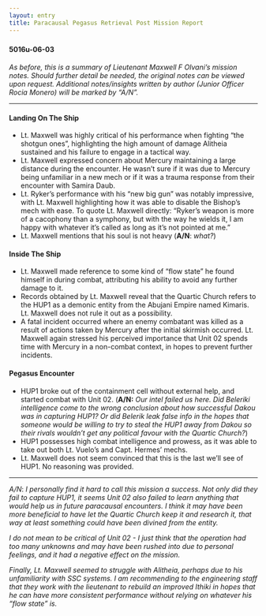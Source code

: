 ```yaml
---
layout: entry
title: Paracausal Pegasus Retrieval Post Mission Report
---
```


<div class="header-row">
    <h3></h3>
    <h4>5016<span class="small-text">u</span>-06-03</h4>
</div>

_As before, this is a summary of Lieutenant Maxwell F Olvani’s mission notes. Should further detail be needed, the original notes can be viewed upon request. Additional notes/insights written by author (Junior Officer Rocia Monero) will be marked by “A/N”._

<hr>

#### Landing On The Ship 
- Lt. Maxwell was highly critical of his performance when fighting “the shotgun ones”, highlighting the high amount of damage Alitheia sustained and his failure to engage in a tactical way. 
- Lt. Maxwell expressed concern about Mercury maintaining a large distance during the encounter. He wasn’t sure if it was due to Mercury being unfamiliar in a new mech or if it was a trauma response from their encounter with Samira Daub. 
- Lt. Ryker’s performance with his “new big gun” was notably impressive, with Lt. Maxwell highlighting how it was able to disable the Bishop’s mech with ease. To quote Lt. Maxwell directly: “Ryker’s weapon is more of a cacophony than a symphony, but with the way he wields it, I am happy with whatever it’s called as long as it’s not pointed at me.”
- Lt. Maxwell mentions that his soul is not heavy (**A/N**: _what?_)

#### Inside The Ship 
- Lt. Maxwell made reference to some kind of “flow state” he found himself in during combat, attributing his ability to avoid any further damage to it. 
- Records obtained by Lt. Maxwell reveal that the Quartic Church refers to the HUP1 as a demonic entity from the Abujani Empire named Kimaris. Lt. Maxwell does not rule it out as a possibility. 
- A fatal incident occurred where an enemy combatant was killed as a result of actions taken by Mercury after the initial skirmish occurred. Lt. Maxwell again stressed his perceived importance that Unit 02 spends time with Mercury in a non-combat context, in hopes to prevent further incidents. 

#### Pegasus Encounter
- HUP1 broke out of the containment cell without external help, and started combat with Unit 02. (**A/N:** _Our intel failed us here. Did Beleriki intelligence come to the wrong conclusion about how successful Dakou was in capturing HUP1? Or did Belerik leak false info in the hopes that someone would be willing to try to steal the HUP1 away from Dakou so their rivals wouldn’t get any political favour with the Quartic Church?_)
- HUP1 possesses high combat intelligence and prowess, as it was able to take out both Lt. Vuelo’s and Capt. Hermes’ mechs. 
- Lt. Maxwell does not seem convinced that this is the last we’ll see of HUP1. No reasoning was provided. 

<hr>

*A/N*: _I personally find it hard to call this mission a success. Not only did they fail to capture HUP1, it seems Unit 02 also failed to learn anything that would help us in future paracausal encounters. I think it may have been more beneficial to have let the Quartic Church keep it and research it, that way at least something could have been divined from the entity._ 

_I do not mean to be critical of Unit 02 - I just think that the operation had too many unknowns and may have been rushed into due to personal feelings, and it had a negative effect on the mission._

_Finally, Lt. Maxwell seemed to struggle with Alitheia, perhaps due to his unfamiliarity with SSC systems. I am recommending to the engineering staff that they work with the lieutenant to rebuild an improved Ithiki in hopes that he can have more consistent performance without relying on whatever his “flow state” is._